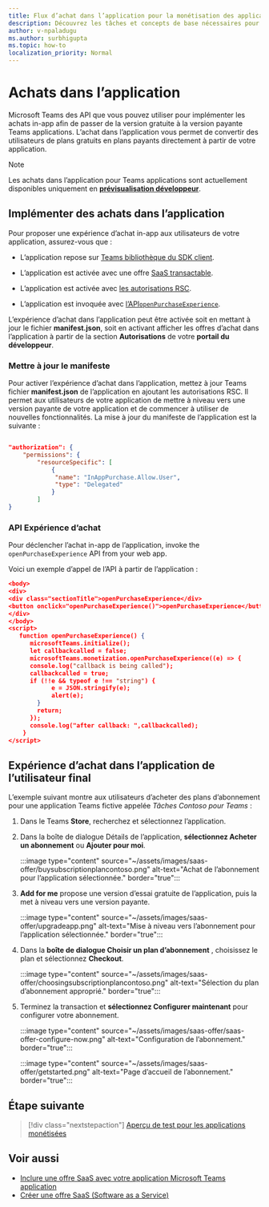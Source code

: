 ```yaml
---
title: Flux d’achat dans l’application pour la monétisation des applications
description: Découvrez les tâches et concepts de base nécessaires pour implémenter des achats in-app et des fonctionnalités d’essai dans les applications Teams.
author: v-npaladugu
ms.author: surbhigupta
ms.topic: how-to
localization_priority: Normal
---
```


# <a name="in-app-purchases"></a>Achats dans l’application

Microsoft Teams des API que vous pouvez utiliser pour implémenter les achats in-app afin de passer de la version gratuite à la version payante Teams applications. L’achat dans l’application vous permet de convertir des utilisateurs de plans gratuits en plans payants directement à partir de votre application.

> [!NOTE]
> Les achats dans l’application pour Teams applications sont actuellement disponibles uniquement en [**prévisualisation développeur**](/microsoftteams/platform/resources/dev-preview/developer-preview-intro).

## <a name="implement-in-app-purchases"></a>Implémenter des achats dans l’application

Pour proposer une expérience d’achat in-app aux utilisateurs de votre application, assurez-vous que :

* L’application repose sur [Teams bibliothèque du SDK client](https://github.com/OfficeDev/microsoft-teams-library-js).

* L’application est activée avec une offre [SaaS transactable](~/concepts/deploy-and-publish/appsource/prepare/include-saas-offer.md).

* L’application est activée avec [les autorisations RSC](#update-manifest).

* L’application est invoquée avec [l’API`openPurchaseExperience`](#purchase-experience-api).

L’expérience d’achat dans l’application peut être activée soit en mettant à jour le fichier  **manifest.json**, soit en activant afficher les offres d’achat dans l’application à partir de la section **Autorisations** de votre **portail du développeur**.

### <a name="update-manifest"></a>Mettre à jour le manifeste

Pour activer l’expérience d’achat dans l’application, mettez à jour Teams fichier **manifest.json** de l’application en ajoutant les autorisations RSC. Il permet aux utilisateurs de votre application de mettre à niveau vers une version payante de votre application et de commencer à utiliser de nouvelles fonctionnalités. La mise à jour du manifeste de l’application est la suivante :

```json

"authorization": {
    "permissions": {
        "resourceSpecific": [
            {
             "name": "InAppPurchase.Allow.User",
             "type": "Delegated"
            }
        ]
}
```

### <a name="purchase-experience-api"></a>API Expérience d’achat

Pour déclencher l’achat in-app de l’application, invoke the `openPurchaseExperience` API from your web app.

Voici un exemple d’appel de l’API à partir de l’application :

```json
<body> 
<div> 
<div class="sectionTitle">openPurchaseExperience</div> 
<button onclick="openPurchaseExperience()">openPurchaseExperience</button> 
</div> 
</body> 
<script> 
   function openPurchaseExperience() {
      microsoftTeams.initialize();
      let callbackcalled = false;
      microsoftTeams.monetization.openPurchaseExperience((e) => {
      console.log("callback is being called");
      callbackcalled = true;  
      if (!!e && typeof e !== "string") {
            e = JSON.stringify(e);
            alert(e);
        }
        return;
      });
      console.log("after callback: ",callbackcalled);
    } 
</script> 
```

## <a name="end-user-in-app-purchasing-experience"></a>Expérience d’achat dans l’application de l’utilisateur final

L’exemple suivant montre aux utilisateurs d’acheter des plans d’abonnement pour une application Teams fictive appelée *Tâches Contoso pour Teams* :

1. Dans le Teams **Store**, recherchez et sélectionnez l’application.

1. Dans la boîte de dialogue Détails de l’application, **sélectionnez Acheter un abonnement** ou **Ajouter pour moi**. 

    :::image type="content" source="~/assets/images/saas-offer/buysubscriptionplancontoso.png" alt-text="Achat de l’abonnement pour l’application sélectionnée." border="true":::

    
1. **Add for me** propose une version d’essai gratuite de l’application, puis la met à niveau vers une version payante.

    :::image type="content" source="~/assets/images/saas-offer/upgradeapp.png" alt-text="Mise à niveau vers l’abonnement pour l’application sélectionnée." border="true":::

1. Dans la **boîte de dialogue Choisir un plan d’abonnement** , choisissez le plan et sélectionnez **Checkout**.

    :::image type="content" source="~/assets/images/saas-offer/choosingsubscriptionplancontoso.png" alt-text="Sélection du plan d’abonnement approprié." border="true":::

1. Terminez la transaction et **sélectionnez Configurer maintenant** pour configurer votre abonnement.

    :::image type="content" source="~/assets/images/saas-offer/saas-offer-configure-now.png" alt-text="Configuration de l’abonnement." border="true":::

    :::image type="content" source="~/assets/images/saas-offer/getstarted.png" alt-text="Page d’accueil de l’abonnement." border="true":::

## <a name="next-step"></a>Étape suivante

> [!div class="nextstepaction"]
> [Aperçu de test pour les applications monétisées](~/concepts/deploy-and-publish/appsource/prepare/Test-preview-for-monetized-apps.md)

## <a name="see-also"></a>Voir aussi

* [Inclure une offre SaaS avec votre application Microsoft Teams application](~/concepts/deploy-and-publish/appsource/prepare/include-saas-offer.md)
* [Créer une offre SaaS (Software as a Service)](include-saas-offer.md#create-your-saas-offer)